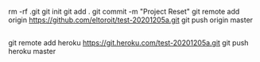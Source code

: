 rm -rf .git
git init
git add .
git commit -m "Project Reset"
git remote add origin https://github.com/eltoroit/test-20201205a.git
git push origin master

##

git remote add heroku https://git.heroku.com/test-20201205a.git
git push heroku master
